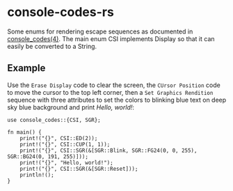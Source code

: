 # console-codes-rs

Some enums for rendering escape sequences as documented in
[console\_codes(4)][1]. The main enum CSI implements Display so that it can
easily be converted to a String.

[1]: https://man.archlinux.org/man/console_codes.4

## Example

Use the `Erase Display` code to clear the screen, the `CUrsor Position` code to
move the cursor to the top left corner, then a `Set Graphics Rendition`
sequence with three attributes to set the colors to blinking blue text on deep
sky blue background and print _Hello, world!_:

    use console_codes::{CSI, SGR};
    
    fn main() {
        print!("{}", CSI::ED(2));
        print!("{}", CSI::CUP(1, 1));
        print!("{}", CSI::SGR(&[SGR::Blink, SGR::FG24(0, 0, 255), SGR::BG24(0, 191, 255)]));
        print!("{}", "Hello, world!");
        print!("{}", CSI::SGR(&[SGR::Reset]));
        println!();
    }

